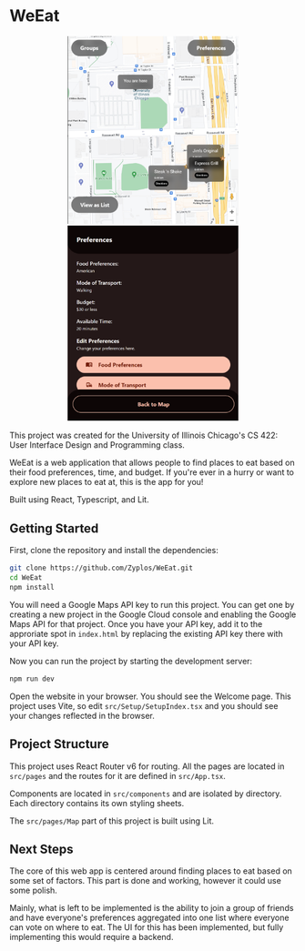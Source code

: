 # WeEat

<p align="center">
  <img src="./screenshot1.png" width="300" />
  <img src="./screenshot2.png" width="300" />
</p>

This project was created for the University of Illinois Chicago's CS 422: User Interface Design and Programming class.

WeEat is a web application that allows people to find places to eat based on their food preferences, time, and budget. If you're ever in a hurry or want to explore new places to eat at, this is the app for you!

Built using React, Typescript, and Lit.

## Getting Started

First, clone the repository and install the dependencies:

```bash
git clone https://github.com/Zyplos/WeEat.git
cd WeEat
npm install
```

You will need a Google Maps API key to run this project. You can get one by creating a new project in the Google Cloud console and enabling the Google Maps API for that project. Once you have your API key, add it to the approriate spot in `index.html` by replacing the existing API key there with your API key.

Now you can run the project by starting the development server:

```bash
npm run dev
```

Open the website in your browser. You should see the Welcome page. This project uses Vite, so edit `src/Setup/SetupIndex.tsx` and you should see your changes reflected in the browser.

## Project Structure

This project uses React Router v6 for routing. All the pages are located in `src/pages` and the routes for it are defined in `src/App.tsx`.

Components are located in `src/components` and are isolated by directory. Each directory contains its own styling sheets.

The `src/pages/Map` part of this project is built using Lit.

## Next Steps

The core of this web app is centered around finding places to eat based on some set of factors. This part is done and working, however it could use some polish.

Mainly, what is left to be implemented is the ability to join a group of friends and have everyone's preferences aggregated into one list where everyone can vote on where to eat. The UI for this has been implemented, but fully implementing this would require a backend.

